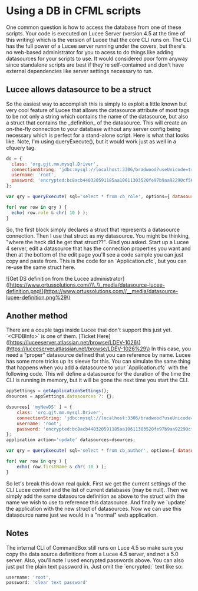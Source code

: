 # Using a DB in CFML scripts

One common question is how to access the database from one of these scripts. Your code is executed on Lucee Server \(version 4.5 at the time of this writing\) which is the version of Lucee that the core CLI runs on. The CLI has the full power of a Lucee server running under the covers, but there's no web-based administrator for you to acess to do things like adding datasources for your scripts to use. It would considered poor form anyway since standalone scripts are best if they're self-contained and don't have external dependencies like server settings necessary to run.

## Lucee allows datasource to be a struct

So the easiest way to accomplish this is simply to exploit a little known but very cool feature of Lucee that allows the datasource attribute of most tags to be not only a string which contains the name of the datasource, but also a struct that contains the \_definition\_ of the datasource. This will create an on-the-fly connection to your database without any server config being necessary which is perfect for a stand-alone script. Here is what that looks like. Note, I'm using queryExecute\(\), but it would work just as well in a cfquery tag.

```javascript
ds = {
  class: 'org.gjt.mm.mysql.Driver',
  connectionString: 'jdbc:mysql://localhost:3306/bradwood?useUnicode=true&characterEncoding=UTF-8&useLegacyDatetimeCode=true',
  username: 'root',
  password: 'encrypted:bc8acb440320591185aa10611303520fe97b9aa92290cf56c43f0f9f0992d88ba92923e215d5dfd98e632a27c0cceec1091d152cbcf5c31d'
};

var qry = queryExecute( sql='select * from cb_role', options={ datasource : ds } );

for( var row in qry ) {
  echo( row.role & chr( 10 ) );
}
```

So, the first block simply declares a struct that represents a datasource connection. Then I use that struct as my datasource. You might be thinking, "where the heck did he get that struct??". Glad you asked. Start up a Lucee 4 server, edit a datasource that has the connection properties you want and then at the bottom of the edit page you'll see a code sample you can just copy and paste from. This is the code for an \`Application.cfc\`, but you can re-use the same struct here.

!\[Get DS definition from the Lucee administrator\]\([https://www.ortussolutions.com//\\_\\_media/datasource-lucee-definition.png\](https://www.ortussolutions.com//__media/datasource-lucee-definition.png%29\)

## Another method

There are a couple tags inside Lucee that don't support this just yet. \`&lt;CFDBInfo&gt;\` is one of them. \[Ticket Here\]\([https://luceeserver.atlassian.net/browse/LDEV-1026\](https://luceeserver.atlassian.net/browse/LDEV-1026%29\) In this case, you need a "proper" datasource defined that you can reference by name. Lucee has some more tricks up its sleeve for this. You can simulate the same thing that happens when you add a datasource to your \`Application.cfc\` with the following code. This will define a datasource for the duration of the time the CLI is running in memory, but it will be gone the next time you start the CLI.

```javascript
appSettings = getApplicationSettings();
dsources = appSettings.datasources ?: {};

dsources[ 'myNewDS' ] = {
    class: 'org.gjt.mm.mysql.Driver',
    connectionString: 'jdbc:mysql://localhost:3306/bradwood?useUnicode=true&characterEncoding=UTF-8&useLegacyDatetimeCode=true',
    username: 'root',
    password: 'encrypted:bc8acb440320591185aa10611303520fe97b9aa92290cf56c43f0f9f0992d88ba92923e215d5dfd98e632a27c0cceec1091d152cbcf5c31d'
};
application action='update' datasources=dsources;

var qry = queryExecute( sql='select * from cb_author', options={ datasource : 'myNewDS' } );

for( var row in qry ) {
    echo( row.firstName & chr( 10 ) );
}
```

So let's break this down real quick. First we get the current settings of the CLI Lucee context and the list of current databases \(may be null\). Then we simply add the same datasource definition as above to the struct with the name we wish to use to reference this datasource. And finally we \`update\` the application with the new struct of datasources. Now we can use this datasource name just we would in a "normal" web application.

## Notes

The internal CLI of CommandBox still runs on Luce 4.5 so make sure you copy the data source definitions from a Lucee 4.5 server, and not a 5.0 server. Also, you'll note I used encrypted passwords above. You can also just put the plain text password in. Just omit the \`encrypted:\` text like so:

```javascript
username: 'root',
password: 'clear text password'
```

